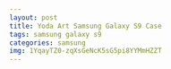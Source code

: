 ```yaml
---
layout: post
title: Yoda Art Samsung Galaxy S9 Case
tags: samsung galaxy s9
categories: samsung
img: 1YqayTZ0-zqXsGeNcK5sG5pi8YYMmHZZT
---
```

